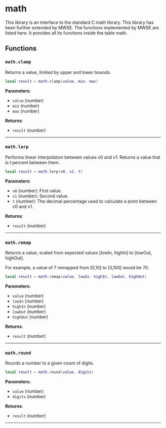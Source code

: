# math

This library is an interface to the standard C math library. This library has been further extended by MWSE. The functions implemented by MWSE are listed here. It provides all its functions inside the table math.

## Functions

### `math.clamp`

Returns a value, limited by upper and lower bounds.

```lua
local result = math.clamp(value, min, max)
```

**Parameters**:

* `value` (number)
* `min` (number)
* `max` (number)

**Returns**:

* `result` (number)

***

### `math.lerp`

Performs linear interpolation between values v0 and v1. Returns a value that is t percent between them.

```lua
local result = math.lerp(v0, v1, t)
```

**Parameters**:

* `v0` (number): First value.
* `v1` (number): Second value.
* `t` (number): The decimal percentage used to calculate a point between v0 and v1.

**Returns**:

* `result` (number)

***

### `math.remap`

Returns a value, scaled from expected values [lowIn, highIn] to [lowOut, highOut].

For example, a value of 7 remapped from [0,10] to [0,100] would be 70.

```lua
local result = math.remap(value, lowIn, highIn, lowOut, highOut)
```

**Parameters**:

* `value` (number)
* `lowIn` (number)
* `highIn` (number)
* `lowOut` (number)
* `highOut` (number)

**Returns**:

* `result` (number)

***

### `math.round`

Rounds a number to a given count of digits.

```lua
local result = math.round(value, digits)
```

**Parameters**:

* `value` (number)
* `digits` (number)

**Returns**:

* `result` (number)

***

